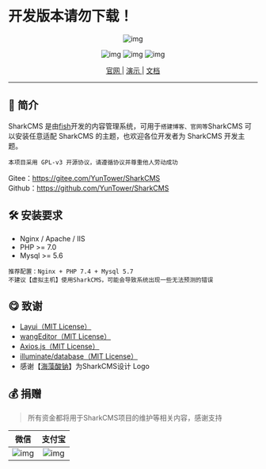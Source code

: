 # 开发版本请勿下载！
<center>

<div style="width: 300px">

![img](https://cdn.sharkcms.cn/img/text.svg)
</div>

![img](https://img.shields.io/badge/PHP-%3E%3D7.0-orange)
![img](https://img.shields.io/badge/license-MIT-green)
![img](https://img.shields.io/badge/Mysql-%3E%3D5.6-blue)

[ 官网 ](https://sharkcms.cn/) |
[ 演示 ](https://demo.sharkcms.cn/)|
[ 文档 ](https://doc.sharkcms.cn/)
</center>

---

## 🎉 简介

SharkCMS 是由<a href="https://www.xyfish.cn/">fish</a>开发的内容管理系统，可用于<code>搭建博客、官网等</code>SharkCMS
可以安装任意适配 SharkCMS 的主题，也欢迎各位开发者为 SharkCMS 开发主题。

`本项目采用 GPL-v3 开源协议，请遵循协议并尊重他人劳动成功`

Gitee：https://gitee.com/YunTower/SharkCMS  
Github：https://github.com/YunTower/SharkCMS

## 🛠 安装要求

- Nginx / Apache / IIS
- PHP >= 7.0
- Mysql >= 5.6   

```推荐配置：Nginx + PHP 7.4 + Mysql 5.7```  
```不建议【虚拟主机】使用SharkCMS，可能会导致系统出现一些无法预测的错误```

## 😋 致谢

- [Layui（MIT License）](https://gitee.com/layui/layui)
- [wangEditor（MIT License）](https://github.com/wangeditor-team/wangEditor/)
- [Axios.js（MIT License）](https://github.com/axios/axios)
- [illuminate/database（MIT License）](https://github.com/illuminate/database)
- 感谢【[海藻酸钠](https://www.yuque.com/hzsn/)】为SharkCMS设计 Logo

## 💰 <a id="zanzhu">捐赠</a>
>所有资金都将用于SharkCMS项目的维护等相关内容，感谢支持   

|    微信    |                      支付宝                       |
|:--------:|:----------------------------------------------:|
| ![img](https://cdn.sharkcms.cn/img/wxpay.png) | ![img](https://cdn.sharkcms.cn/img/alipay.png) |

